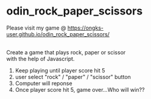 # odin_rock_paper_scissors
Please visit my game @ https://ongks-user.github.io/odin_rock_paper_scissors/ <br>
<br>

Create a game that plays rock, paper or scissor <br>
with the help of Javascript. <br>

1. Keep playing until player score hit 5 <br>
2. user select "rock" / "paper" / "scissor" button <br>
3. Computer will reponse <br>
4. Once player score hit 5, game over...Who will win??
